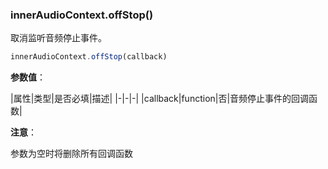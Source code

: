 ### innerAudioContext.offStop()

取消监听音频停止事件。

```js
innerAudioContext.offStop(callback)
```

**参数值**：

|属性|类型|是否必填|描述|
|-|-|-|
|callback|function|否|音频停止事件的回调函数|

**注意**：

参数为空时将删除所有回调函数
